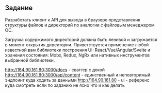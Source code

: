 ## Задание

Разработать клиент к API для вывода в браузере представления структуры файлов и директорий по аналогии с файловым менеджером ОС. 

Загрузка содержимого директорий должна быть ленивой и загружается в момент открытия директории. Приветствуется применение любой известной вам библиотеки построения UI: React/Vue/Angular/Svelte и хранения состояния: Mobx, Redux, NgRx или нативных инструментов выбранной библиотеки. 

http://164.90.161.80:3000/docs - сваггер с докой
http://164.90.161.80:3000/api/content - единственный и неповторимый эндпоинт куда ходить за данными
http://164.90.161.80 - ui - референс куда смотреть если по заданию не ясно что и как делать
